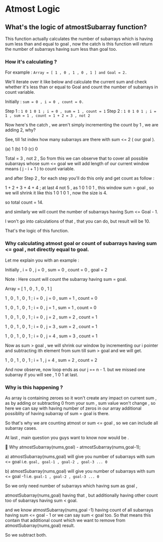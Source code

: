 # Atmost Logic


## What's the logic of atmostSubarray function?

This function actually calculates the number of subarrays which is having sum less than and equal to goal , now the catch is this function will return the number of subarrays having sum less than goal too.

### How it's calculating ?

For example : ```Array = [ 1 , 0 , 1 , 0 , 1 ] and Goal = 2.```

We'll iterate over it like below and calculate the current sum and check whether it's less than or equal to Goal and count the number of subarrays in count variable.

Initially : ```sum = 0 , i = 0 , count = 0.```

Step 1 : ```1 0 1 0 1 ; i = 0 , sum = 1 , count = 1```
Step 2 : ```1 0 1 0 1 ; i = 1 , sum = 1 , count = 1 + 2 = 3 , not 2```

Now here's the catch , we aren't simply incrementing the count by 1 , we are adding 2, why?

See, till 1st index how many subarrays are there with sum <= 2 ( our goal ).

(a) 1
(b) 1 0
(c) 0

Total = 3 , not 2 , So from this we can observe that to cover all possible subarrays whose sum <= goal we will add length of our current window means ( j - i + 1 ) to count variable.

and after Step 2 , for each step you'll do this only and get count as follow :

1 + 2 + 3 + 4 + 4 ; at last 4 not 5 , as 1 0 1 0 1 , this window sum > goal , so we will shrink it like this 1 0 1 0 1 , now the size is 4.

so total count = 14.

and similarly we will count the number of subarrays having Sum <= Goal - 1.

I won't go into calculations of that , that you can do, but result will be 10.

That's the logic of this function.

### Why calculating atmost goal or count of subarrays having sum <= goal , not directly equal to goal.

Let me explain you with an example :

Initially , i = 0 , j = 0 , sum = 0 , count = 0 , goal = 2

Note : Here count will count the subarray having sum = goal.

Array = [ 1 , 0 , 1 , 0 , 1 ]

1 , 0 , 1 , 0 , 1 ; i = 0 , j = 0 , sum = 1 , count = 0

1 , 0 , 1 , 0 , 1 ; i = 0 , j = 1 , sum = 1 , count = 0

1 , 0 , 1 , 0 , 1 ; i = 0 , j = 2 , sum = 2 , count = 1

1 , 0 , 1 , 0 , 1 ; i = 0 , j = 3 , sum = 2 , count = 1

1 , 0 , 1 , 0 , 1 ; i = 0 , j = 4 , sum = 3 , count = 1

Now as sum > goal , we will shrink our window by incrementing our i pointer and subtracting ith element from sum till sum > goal and we will get.

1 , 0 , 1 , 0 , 1 ; i = 1 , j = 4 , sum = 2 , count = 2

And now observe, now loop ends as our j == n - 1. but we missed one subarray if you will see , 1 0 1 at last.

### Why is this happening ?

As array is containing zeroes so it won't create any impact on current sum , as by adding or subtracting 0 from your sum , sum value won't change , so here we can say with having number of zeros in our array additional possiblity of having subarray of sum = goal is there.

So that's why we are counting atmost or sum <= goal , so we can include all subarray cases.

At last , main question you guys want to know now would be .

🚀 Why atmostSubarray(nums,goal) - atmostSubarray(nums,goal-1);

a) atmostSubarray(nums,goal) will give you number of subarrays with sum <= goal
i.e. ```goal, goal-1 , goal-2 , goal-3 ... 0```

b) atmostSubarray(nums,goal) will give you number of subarrays with sum <= goal -1
i.e. ```goal-1 , goal-2 , goal-3 ... 0```

So we only need number of subarrays which having sum as goal ,

atmostSubarray(nums,goal) having that , but additionally having other count too of subarrays having sum < goal.

and we know atmostSubarray(nums,goal -1) having count of all subarrays having sum <= goal - 1 or we can say sum < goal too. So that means this contain that additional count which we want to remove from atmostSubarray(nums,goal) result.

So we subtract both.